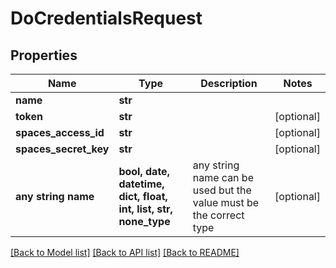 # DoCredentialsRequest


## Properties
Name | Type | Description | Notes
------------ | ------------- | ------------- | -------------
**name** | **str** |  | 
**token** | **str** |  | [optional] 
**spaces_access_id** | **str** |  | [optional] 
**spaces_secret_key** | **str** |  | [optional] 
**any string name** | **bool, date, datetime, dict, float, int, list, str, none_type** | any string name can be used but the value must be the correct type | [optional]

[[Back to Model list]](../README.md#documentation-for-models) [[Back to API list]](../README.md#documentation-for-api-endpoints) [[Back to README]](../README.md)


